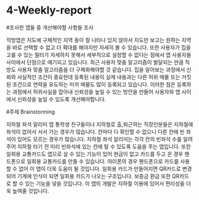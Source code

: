 # 4-Weekly-report

#조사한 앱들 중 개선해야할 사항들 조사

 직방앱은 지도에 구체적인 지역 동이 잘 나타나 있지 않아서 지도만 보고는 원하는 지역을 바로 선택할 수 없고 더 확대를 해야지만 자세히 볼 수 있습니다. 또한 사용자가 집을 고를 수 있는 필터가 자세하지 못해서 세부적으로 설정할 수 없다는 점에서 앱 사용자들 사이에서 단점으로 얘기되고 있습니다. 최근 사용자 맞춤 알고리즘이 발달되는 만큼 직방도 사용자 맞춤 알고리즘을 더 구체화해야할 것 같습니다. 집을 알아보는 과정에서 신뢰와 사실적인 조건이 중요한데 등록된 내용이 실제 내용과는 다른 허위 매물 또는 거짓된 조건으로 연락을 유도하는 미끼 매물도 많이 등록되고 있습니다. 이러한 점은 등록하는 과정에서 허위사실을 잡아내 신뢰성을 높일 수 있는 방안을 만들어 사용자와 앱 사이에서 신뢰성을 높일 수 있도록 개선해야합니다.


#주제 Brainstorming

지하철 좌석 알리미 앱
 통학생 친구들이나 지하철로 출,퇴근하는 직장인분들은 지하철에 좌석이 없어서 서서 가는 경우가 많습니다. 칸마다 다 확인할 수 없으니 다른 칸에 빈 좌석이 있어도 모르는 경우가 많습니다. 지하철 좌석 알리미는 각각 칸의 빈좌석 수를 알려주어 지하철 타기 전 미리 빈좌석에 있는 칸에 탈 수 있도록 도움을 주는 앱입니다. 또한 일회용 교통카드도 앱으로 살 수 있는 기능이 있어 현금이 없고 카드를 두고 온 경우 핸드폰으로 일회용 교통카드를 만들 수 있습니다. 아이폰의 경우 핸드폰으로 카드를 사용할 수 없어 이 앱이 더욱 도움이 될 것입니다. 일회용 카드가 만들어지면 QR카드로 변경되어 기계에 인식이 되면 일회용 카드가 나오는 구조입니다. 보증금 환급 또한 QR카드로 할 수 있는 기능을 넣을 것입니다. 이 앱의 개발은 지하철 이용에 있어서 편리성을 더욱 높여줄 것입니다. 
